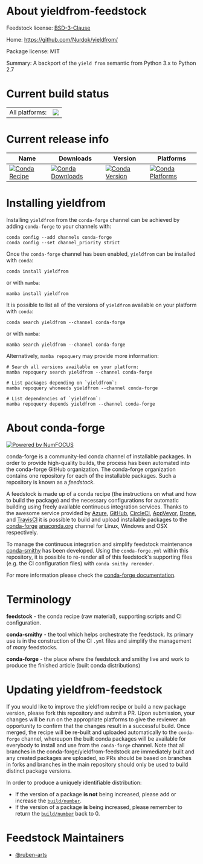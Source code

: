 About yieldfrom-feedstock
=========================

Feedstock license: [BSD-3-Clause](https://github.com/conda-forge/yieldfrom-feedstock/blob/main/LICENSE.txt)

Home: https://github.com/Nurdok/yieldfrom/

Package license: MIT

Summary: A backport of the `yield from` semantic from Python 3.x to Python 2.7

Current build status
====================


<table><tr><td>All platforms:</td>
    <td>
      <a href="https://dev.azure.com/conda-forge/feedstock-builds/_build/latest?definitionId=16233&branchName=main">
        <img src="https://dev.azure.com/conda-forge/feedstock-builds/_apis/build/status/yieldfrom-feedstock?branchName=main">
      </a>
    </td>
  </tr>
</table>

Current release info
====================

| Name | Downloads | Version | Platforms |
| --- | --- | --- | --- |
| [![Conda Recipe](https://img.shields.io/badge/recipe-yieldfrom-green.svg)](https://anaconda.org/conda-forge/yieldfrom) | [![Conda Downloads](https://img.shields.io/conda/dn/conda-forge/yieldfrom.svg)](https://anaconda.org/conda-forge/yieldfrom) | [![Conda Version](https://img.shields.io/conda/vn/conda-forge/yieldfrom.svg)](https://anaconda.org/conda-forge/yieldfrom) | [![Conda Platforms](https://img.shields.io/conda/pn/conda-forge/yieldfrom.svg)](https://anaconda.org/conda-forge/yieldfrom) |

Installing yieldfrom
====================

Installing `yieldfrom` from the `conda-forge` channel can be achieved by adding `conda-forge` to your channels with:

```
conda config --add channels conda-forge
conda config --set channel_priority strict
```

Once the `conda-forge` channel has been enabled, `yieldfrom` can be installed with `conda`:

```
conda install yieldfrom
```

or with `mamba`:

```
mamba install yieldfrom
```

It is possible to list all of the versions of `yieldfrom` available on your platform with `conda`:

```
conda search yieldfrom --channel conda-forge
```

or with `mamba`:

```
mamba search yieldfrom --channel conda-forge
```

Alternatively, `mamba repoquery` may provide more information:

```
# Search all versions available on your platform:
mamba repoquery search yieldfrom --channel conda-forge

# List packages depending on `yieldfrom`:
mamba repoquery whoneeds yieldfrom --channel conda-forge

# List dependencies of `yieldfrom`:
mamba repoquery depends yieldfrom --channel conda-forge
```


About conda-forge
=================

[![Powered by
NumFOCUS](https://img.shields.io/badge/powered%20by-NumFOCUS-orange.svg?style=flat&colorA=E1523D&colorB=007D8A)](https://numfocus.org)

conda-forge is a community-led conda channel of installable packages.
In order to provide high-quality builds, the process has been automated into the
conda-forge GitHub organization. The conda-forge organization contains one repository
for each of the installable packages. Such a repository is known as a *feedstock*.

A feedstock is made up of a conda recipe (the instructions on what and how to build
the package) and the necessary configurations for automatic building using freely
available continuous integration services. Thanks to the awesome service provided by
[Azure](https://azure.microsoft.com/en-us/services/devops/), [GitHub](https://github.com/),
[CircleCI](https://circleci.com/), [AppVeyor](https://www.appveyor.com/),
[Drone](https://cloud.drone.io/welcome), and [TravisCI](https://travis-ci.com/)
it is possible to build and upload installable packages to the
[conda-forge](https://anaconda.org/conda-forge) [anaconda.org](https://anaconda.org/)
channel for Linux, Windows and OSX respectively.

To manage the continuous integration and simplify feedstock maintenance
[conda-smithy](https://github.com/conda-forge/conda-smithy) has been developed.
Using the ``conda-forge.yml`` within this repository, it is possible to re-render all of
this feedstock's supporting files (e.g. the CI configuration files) with ``conda smithy rerender``.

For more information please check the [conda-forge documentation](https://conda-forge.org/docs/).

Terminology
===========

**feedstock** - the conda recipe (raw material), supporting scripts and CI configuration.

**conda-smithy** - the tool which helps orchestrate the feedstock.
                   Its primary use is in the construction of the CI ``.yml`` files
                   and simplify the management of *many* feedstocks.

**conda-forge** - the place where the feedstock and smithy live and work to
                  produce the finished article (built conda distributions)


Updating yieldfrom-feedstock
============================

If you would like to improve the yieldfrom recipe or build a new
package version, please fork this repository and submit a PR. Upon submission,
your changes will be run on the appropriate platforms to give the reviewer an
opportunity to confirm that the changes result in a successful build. Once
merged, the recipe will be re-built and uploaded automatically to the
`conda-forge` channel, whereupon the built conda packages will be available for
everybody to install and use from the `conda-forge` channel.
Note that all branches in the conda-forge/yieldfrom-feedstock are
immediately built and any created packages are uploaded, so PRs should be based
on branches in forks and branches in the main repository should only be used to
build distinct package versions.

In order to produce a uniquely identifiable distribution:
 * If the version of a package **is not** being increased, please add or increase
   the [``build/number``](https://docs.conda.io/projects/conda-build/en/latest/resources/define-metadata.html#build-number-and-string).
 * If the version of a package **is** being increased, please remember to return
   the [``build/number``](https://docs.conda.io/projects/conda-build/en/latest/resources/define-metadata.html#build-number-and-string)
   back to 0.

Feedstock Maintainers
=====================

* [@ruben-arts](https://github.com/ruben-arts/)

